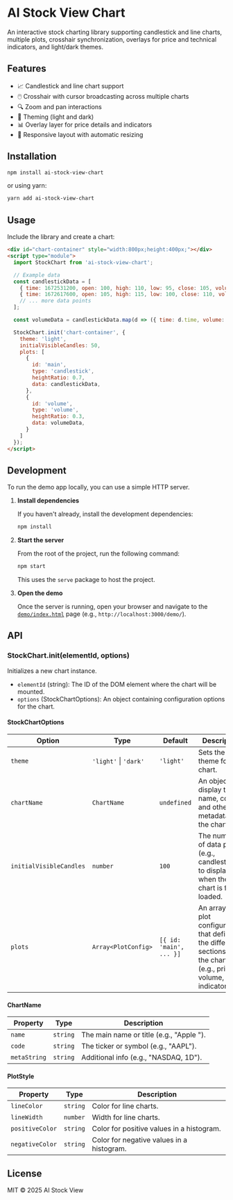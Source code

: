 # AI Stock View Chart

An interactive stock charting library supporting candlestick and line charts, multiple plots, crosshair synchronization, overlays for price and technical indicators, and light/dark themes.

## Features

- 📈 Candlestick and line chart support
- 🖱️ Crosshair with cursor broadcasting across multiple charts
- 🔍 Zoom and pan interactions
- 🎨 Theming (light and dark)
- 📊 Overlay layer for price details and indicators
- 📐 Responsive layout with automatic resizing

## Installation

```bash
npm install ai-stock-view-chart
```

or using yarn:

```bash
yarn add ai-stock-view-chart
```

## Usage

Include the library and create a chart:

```html
<div id="chart-container" style="width:800px;height:400px;"></div>
<script type="module">
  import StockChart from 'ai-stock-view-chart';

  // Example data
  const candlestickData = [
    { time: 1672531200, open: 100, high: 110, low: 95, close: 105, volume: 5000 },
    { time: 1672617600, open: 105, high: 115, low: 100, close: 110, volume: 6000 },
    // ... more data points
  ];

  const volumeData = candlestickData.map(d => ({ time: d.time, volume: d.volume }));

  StockChart.init('chart-container', {
    theme: 'light',
    initialVisibleCandles: 50,
    plots: [
      {
        id: 'main',
        type: 'candlestick',
        heightRatio: 0.7,
        data: candlestickData,
      },
      {
        id: 'volume',
        type: 'volume',
        heightRatio: 0.3,
        data: volumeData,
      }
    ]
  });
</script>
```

## Development

To run the demo app locally, you can use a simple HTTP server.

1.  **Install dependencies**

    If you haven't already, install the development dependencies:

    ```bash
    npm install
    ```

2.  **Start the server**

    From the root of the project, run the following command:

    ```bash
    npm start
    ```

    This uses the `serve` package to host the project.

2.  **Open the demo**

    Once the server is running, open your browser and navigate to the [`demo/index.html`](demo/index.html) page (e.g., `http://localhost:3000/demo/`).

## API

### StockChart.init(elementId, options)

Initializes a new chart instance.

- `elementId` (string): The ID of the DOM element where the chart will be mounted.
- `options` (StockChartOptions): An object containing configuration options for the chart.

#### StockChartOptions

| Option                  | Type                                | Default                               | Description                                                                                                                                          |
| ----------------------- | ----------------------------------- | ------------------------------------- | ---------------------------------------------------------------------------------------------------------------------------------------------------- |
| `theme`                 | `'light'` \| `'dark'`               | `'light'`                             | Sets the color theme for the chart.                                                                                                                  |
| `chartName`             | `ChartName`                         | `undefined`                           | An object to display the name, code, and other metadata on the chart.                                                                                |
| `initialVisibleCandles` | `number`                            | `100`                                 | The number of data points (e.g., candlesticks) to display when the chart is first loaded.                                                            |
| `plots`                 | `Array<PlotConfig>`                 | `[{ id: 'main', ... }]`               | An array of plot configurations that define the different sections of the chart (e.g., price, volume, indicators).                                   |

#### ChartName

| Property     | Type     | Description                               |
| ------------ | -------- | ----------------------------------------- |
| `name`       | `string` | The main name or title (e.g., "Apple ").  |
| `code`       | `string` | The ticker or symbol (e.g., "AAPL").      |
| `metaString` | `string` | Additional info (e.g., "NASDAQ, 1D").     |

#### PlotStyle

| Property        | Type     | Description                                                              |
| --------------- | -------- | ------------------------------------------------------------------------ |
| `lineColor`     | `string` | Color for line charts.                                                   |
| `lineWidth`     | `number` | Width for line charts.                                                   |
| `positiveColor` | `string` | Color for positive values in a histogram.                                |
| `negativeColor` | `string` | Color for negative values in a histogram.                                |

## License

MIT © 2025 AI Stock View 
